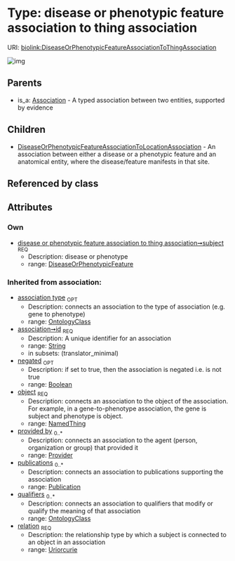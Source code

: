 
# Type: disease or phenotypic feature association to thing association




URI: [biolink:DiseaseOrPhenotypicFeatureAssociationToThingAssociation](https://w3id.org/biolink/vocab/DiseaseOrPhenotypicFeatureAssociationToThingAssociation)


![img](http://yuml.me/diagram/nofunky;dir:TB/class/[Publication],[Provider],[OntologyClass],[NamedThing],[DiseaseOrPhenotypicFeature]<subject%201..1-%20[DiseaseOrPhenotypicFeatureAssociationToThingAssociation&#124;relation(i):uriorcurie;id(i):string;negated(i):boolean%20%3F],[DiseaseOrPhenotypicFeatureAssociationToThingAssociation]^-[DiseaseOrPhenotypicFeatureAssociationToLocationAssociation],[Association]^-[DiseaseOrPhenotypicFeatureAssociationToThingAssociation],[DiseaseOrPhenotypicFeatureAssociationToLocationAssociation],[DiseaseOrPhenotypicFeature],[Association])

## Parents

 *  is_a: [Association](Association.md) - A typed association between two entities, supported by evidence

## Children

 * [DiseaseOrPhenotypicFeatureAssociationToLocationAssociation](DiseaseOrPhenotypicFeatureAssociationToLocationAssociation.md) - An association between either a disease or a phenotypic feature and an anatomical entity, where the disease/feature manifests in that site.

## Referenced by class


## Attributes


### Own

 * [disease or phenotypic feature association to thing association➞subject](disease_or_phenotypic_feature_association_to_thing_association_subject.md)  <sub>REQ</sub>
    * Description: disease or phenotype
    * range: [DiseaseOrPhenotypicFeature](DiseaseOrPhenotypicFeature.md)

### Inherited from association:

 * [association type](association_type.md)  <sub>OPT</sub>
    * Description: connects an association to the type of association (e.g. gene to phenotype)
    * range: [OntologyClass](OntologyClass.md)
 * [association➞id](association_id.md)  <sub>REQ</sub>
    * Description: A unique identifier for an association
    * range: [String](types/String.md)
    * in subsets: (translator_minimal)
 * [negated](negated.md)  <sub>OPT</sub>
    * Description: if set to true, then the association is negated i.e. is not true
    * range: [Boolean](types/Boolean.md)
 * [object](object.md)  <sub>REQ</sub>
    * Description: connects an association to the object of the association. For example, in a gene-to-phenotype association, the gene is subject and phenotype is object.
    * range: [NamedThing](NamedThing.md)
 * [provided by](provided_by.md)  <sub>0..*</sub>
    * Description: connects an association to the agent (person, organization or group) that provided it
    * range: [Provider](Provider.md)
 * [publications](publications.md)  <sub>0..*</sub>
    * Description: connects an association to publications supporting the association
    * range: [Publication](Publication.md)
 * [qualifiers](qualifiers.md)  <sub>0..*</sub>
    * Description: connects an association to qualifiers that modify or qualify the meaning of that association
    * range: [OntologyClass](OntologyClass.md)
 * [relation](relation.md)  <sub>REQ</sub>
    * Description: the relationship type by which a subject is connected to an object in an association
    * range: [Uriorcurie](types/Uriorcurie.md)
